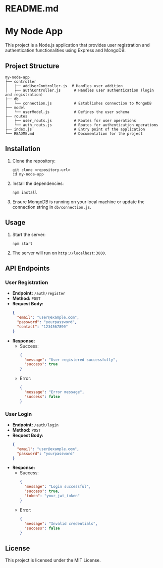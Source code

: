# README.md

# My Node App

This project is a Node.js application that provides user registration and authentication functionalities using Express and MongoDB.

## Project Structure

```
my-node-app
├── controller
│   ├── addUserController.js  # Handles user addition
│   ├── authController.js      # Handles user authentication (login and registration)
├── db
│   └── connection.js          # Establishes connection to MongoDB
├── model
│   └── userModel.js           # Defines the user schema
├── routes
│   ├── user_routs.js          # Routes for user operations
│   └── auth_routs.js          # Routes for authentication operations
├── index.js                   # Entry point of the application
└── README.md                  # Documentation for the project
```

## Installation

1. Clone the repository:
   ```
   git clone <repository-url>
   cd my-node-app
   ```

2. Install the dependencies:
   ```
   npm install
   ```

3. Ensure MongoDB is running on your local machine or update the connection string in `db/connection.js`.

## Usage

1. Start the server:
   ```
   npm start
   ```

2. The server will run on `http://localhost:3000`.

## API Endpoints

### User Registration

- **Endpoint:** `/auth/register`
- **Method:** `POST`
- **Request Body:**
  ```json
  {
    "email": "user@example.com",
    "password": "yourpassword",
    "contact": "1234567890"
  }
  ```
- **Response:**
  - Success: 
    ```json
    {
      "message": "User registered successfully",
      "success": true
    }
    ```
  - Error:
    ```json
    {
      "message": "Error message",
      "success": false
    }
    ```

### User Login

- **Endpoint:** `/auth/login`
- **Method:** `POST`
- **Request Body:**
  ```json
  {
    "email": "user@example.com",
    "password": "yourpassword"
  }
  ```
- **Response:**
  - Success:
    ```json
    {
      "message": "Login successful",
      "success": true,
      "token": "your_jwt_token"
    }
    ```
  - Error:
    ```json
    {
      "message": "Invalid credentials",
      "success": false
    }
    ```

## License

This project is licensed under the MIT License.